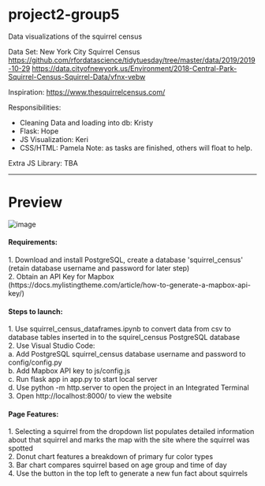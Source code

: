 # project2-group5
Data visualizations of the squirrel census

Data Set: New York City Squirrel Census
https://github.com/rfordatascience/tidytuesday/tree/master/data/2019/2019-10-29
https://data.cityofnewyork.us/Environment/2018-Central-Park-Squirrel-Census-Squirrel-Data/vfnx-vebw

Inspiration:
https://www.thesquirrelcensus.com/

Responsibilities:
* Cleaning Data and loading into db: Kristy
* Flask: Hope
* JS Visualization: Keri
* CSS/HTML: Pamela
Note: as tasks are finished, others will float to help.

Extra JS Library: TBA



<hr>

<h1>Preview</h1>

![image](https://user-images.githubusercontent.com/73491575/115639418-86095800-a2e2-11eb-8170-fe8f82f5e772.png)



<h4>Requirements:</h4>
  1. Download and install PostgreSQL, create a database 'squirrel_census' (retain database username and password for later step)<br>
  2. Obtain an API Key for Mapbox (https://docs.mylistingtheme.com/article/how-to-generate-a-mapbox-api-key/)
  
<h4>Steps to launch:</h4>
  1. Use squirrel_census_dataframes.ipynb to convert data from csv to database tables inserted in to the squirel_census PostgreSQL database<br>
  2. Use Visual Studio Code: <br>
        a. Add PostgreSQL squirrel_census database username and password to config/config.py<br>
        b. Add Mapbox API key to js/config.js<br>
        c. Run flask app in app.py to start local server <br>
        d. Use python -m http.server to open the project in an Integrated Terminal <br>
  3. Open http://localhost:8000/ to view the website
  
<h4>Page Features:</h4>
  1. Selecting a squirrel from the dropdown list populates detailed information about that squirrel and marks the map with the site where the squirrel was spotted<br>
  2. Donut chart features a breakdown of primary fur color types<br>
  3. Bar chart compares squirrel based on age group and time of day<br>
  4. Use the button in the top left to generate a new fun fact about squirrels
